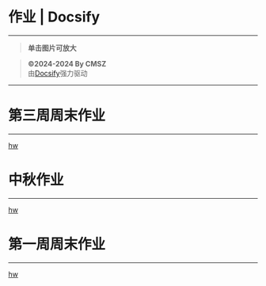 <h1> 作业 | Docsify </h1>

-----
> **单击图片可放大**

> **©2024-2024 By CMSZ**  
> 由[Docsify](https://docsify.js.org/)强力驱动
-----
# 第三周周末作业 #
-----
[hw](../hw/3.md ':include :type=markdown')
# 中秋作业 #
-----
[hw](../hw/2.md ':include :type=markdown')
# 第一周周末作业 #
-----
[hw](../hw/1.md ':include :type=markdown')
